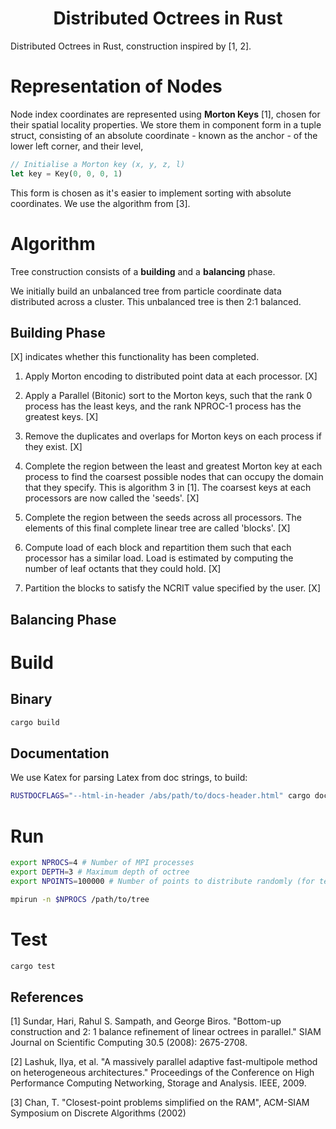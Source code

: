 <h1 align='center'> Distributed Octrees in Rust </h1>

Distributed Octrees in Rust, construction inspired by [1, 2].

# Representation of Nodes

Node index coordinates are represented using __Morton Keys__ [1], chosen for their spatial locality properties. We store them in component form in a tuple struct, consisting of an absolute coordinate - known as the anchor - of the lower left corner, and their level,

```rust
// Initialise a Morton key (x, y, z, l)
let key = Key(0, 0, 0, 1)
```
This form is chosen as it's easier to implement sorting with absolute coordinates. We use the algorithm from [3].

# Algorithm

Tree construction consists of a __building__ and a __balancing__ phase.

We initially build an unbalanced tree from particle coordinate data distributed across a cluster. This unbalanced tree is then 2:1 balanced.

## Building Phase

[X] indicates whether this functionality has been completed.

1. Apply Morton encoding to distributed point data at each processor. [X]

2. Apply a Parallel (Bitonic) sort to the Morton keys, such that the rank 0 process has the least keys, and the rank NPROC-1 process has the greatest keys. [X]

3. Remove the duplicates and overlaps for Morton keys on each process if they exist. [X]

4. Complete the region between the least and greatest Morton key at each process to find the coarsest possible nodes that can occupy the domain that they specify. This is algorithm 3 in [1]. The coarsest keys at each processors are now called the 'seeds'. [X]

5. Complete the region between the seeds across all processors. The elements of this final complete linear tree are called 'blocks'. [X]

6. Compute load of each block and repartition them such that each processor has a similar load. Load is estimated by computing the number of leaf octants that they could hold. [X]

7. Partition the blocks to satisfy the NCRIT value specified by the user. [X]

## Balancing Phase

# Build

## Binary

```bash
cargo build
```

## Documentation
We use Katex for parsing Latex from doc strings, to build:

```bash
RUSTDOCFLAGS="--html-in-header /abs/path/to/docs-header.html" cargo doc
```
# Run

```bash
export NPROCS=4 # Number of MPI processes
export DEPTH=3 # Maximum depth of octree
export NPOINTS=100000 # Number of points to distribute randomly (for testing)

mpirun -n $NPROCS /path/to/tree
```

# Test

```bash
cargo test
```

## References
[1] Sundar, Hari, Rahul S. Sampath, and George Biros. "Bottom-up construction and 2: 1 balance refinement of linear octrees in parallel." SIAM Journal on Scientific Computing 30.5 (2008): 2675-2708.

[2] Lashuk, Ilya, et al. "A massively parallel adaptive fast-multipole method on heterogeneous architectures." Proceedings of the Conference on High Performance Computing Networking, Storage and Analysis. IEEE, 2009.

[3] Chan, T. "Closest-point problems simplified on the RAM", ACM-SIAM Symposium on Discrete Algorithms (2002)
